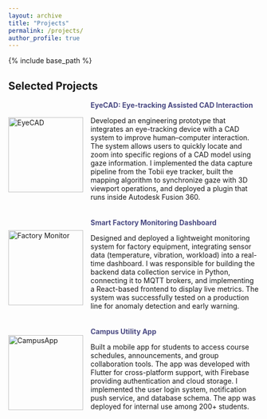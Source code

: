 ```yaml
---
layout: archive
title: "Projects"
permalink: /projects/
author_profile: true
---
```


{% include base_path %}

## **Selected Projects**

<div style="display: flex; align-items: center; margin-bottom: 20px;">
  <img src="/images/project_eyecad.png" alt="EyeCAD" style="width: 150px; height: auto; margin-right: 15px;">
  <div>
    <b style="color: #4a4a83;">EyeCAD: Eye-tracking Assisted CAD Interaction</b>
    <br>
    <p>
      Developed an engineering prototype that integrates an eye-tracking device with a CAD system 
      to improve human–computer interaction. The system allows users to quickly locate and zoom into 
      specific regions of a CAD model using gaze information. 
      I implemented the data capture pipeline from the Tobii eye tracker, built the mapping algorithm 
      to synchronize gaze with 3D viewport operations, and deployed a plugin that runs inside Autodesk Fusion 360.
    </p>
  </div>
</div>

<div style="display: flex; align-items: center; margin-bottom: 20px;">
  <img src="/images/project_monitor.png" alt="Factory Monitor" style="width: 150px; height: auto; margin-right: 15px;">
  <div>
    <b style="color: #4a4a83;">Smart Factory Monitoring Dashboard</b>
    <br>
    <p>
      Designed and deployed a lightweight monitoring system for factory equipment, integrating 
      sensor data (temperature, vibration, workload) into a real-time dashboard. 
      I was responsible for building the backend data collection service in Python, 
      connecting it to MQTT brokers, and implementing a React-based frontend to display live metrics. 
      The system was successfully tested on a production line for anomaly detection and early warning.
    </p>
  </div>
</div>

<div style="display: flex; align-items: center; margin-bottom: 20px;">
  <img src="/images/project_app.png" alt="CampusApp" style="width: 150px; height: auto; margin-right: 15px;">
  <div>
    <b style="color: #4a4a83;">Campus Utility App</b>
    <br>
    <p>
      Built a mobile app for students to access course schedules, announcements, and group collaboration tools. 
      The app was developed with Flutter for cross-platform support, with Firebase providing authentication 
      and cloud storage. I implemented the user login system, notification push service, and database schema. 
      The app was deployed for internal use among 200+ students.
    </p>
  </div>
</div>
